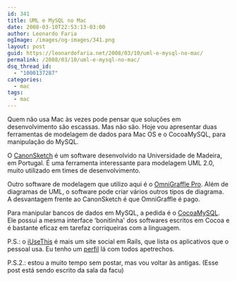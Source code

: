 ```yaml
---
id: 341
title: UML e MySQL no Mac
date: 2008-03-10T22:53:13-03:00
author: Leonardo Faria
ogImage: /images/og-images/341.png
layout: post
guid: https://leonardofaria.net/2008/03/10/uml-e-mysql-no-mac/
permalink: /2008/03/10/uml-e-mysql-no-mac/
dsq_thread_id:
  - "1000137287"
categories:
  - mac
tags:
  - mac
---
```

Quem não usa Mac às vezes pode pensar que soluções em desenvolvimento são escassas. Mas não são. Hoje vou apresentar duas ferramentas de modelagem de dados para Mac OS e o CocoaMySQL, para manipulação do MySQL.

O [CanonSketch](http://dme.uma.pt/projects/canonsketch/) é um software desenvolvido na Universidade de Madeira, em Portugal. É uma ferramenta interessante para modelagem UML 2.0, muito utilizado em times de desenvolvimento.

Outro software de modelagem que utilizo aqui é o [OmniGraffle Pro](http://www.omnigroup.com/applications/omnigraffle/). Além de diagramas de UML, o software pode criar vários outros tipos de diagrama. A desvantagem frente ao CanonSketch é que OmniGraffle é pago.

Para manipular bancos de dados em MySQL, a pedida é o [CocoaMySQL](http://cocoamysql.sourceforge.net/). Ele possui a mesma interface &#8216;bonitinha' dos softwares escritos em Cocoa e é bastante eficaz em tarefaz corriqueiras com a linguagem.

P.S.: o [iUseThis](http://www.iusethis.com) é mais um site social em Rails, que lista os aplicativos que o pessoal usa. Eu tenho um [perfil](http://osx.iusethis.com/user/leozera) lá com todos apetrechos.

P.S.2.: estou a muito tempo sem postar, mas vou voltar às antigas. (Esse post está sendo escrito da sala da facu)
